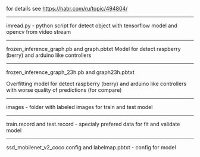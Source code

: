 for details see  https://habr.com/ru/topic/494804/

____________________________________________________________________________________________________________
imread.py - python script for detect object with tensorflow model and opencv from video stream
__________________________________________________________________________________  

frozen_inference_graph.pb and graph.pbtxt
Model for detect raspberry (berry) and arduino like controllers 
__________________________________________________________________________________  


frozen_inference_graph_23h.pb and graph23h.pbtxt

Overfitting model for detect raspberry (berry) and arduino like controllers with worse quality of predictions (for compare)
__________________________________________________________________________________  

images - folder with labeled images for train and test model

__________________________________________________________________________________  

train.record and test.record - specialy prefered data for fit and validate model

__________________________________________________________________________________  

ssd_mobilenet_v2_coco.config and labelmap.pbtxt - config for model